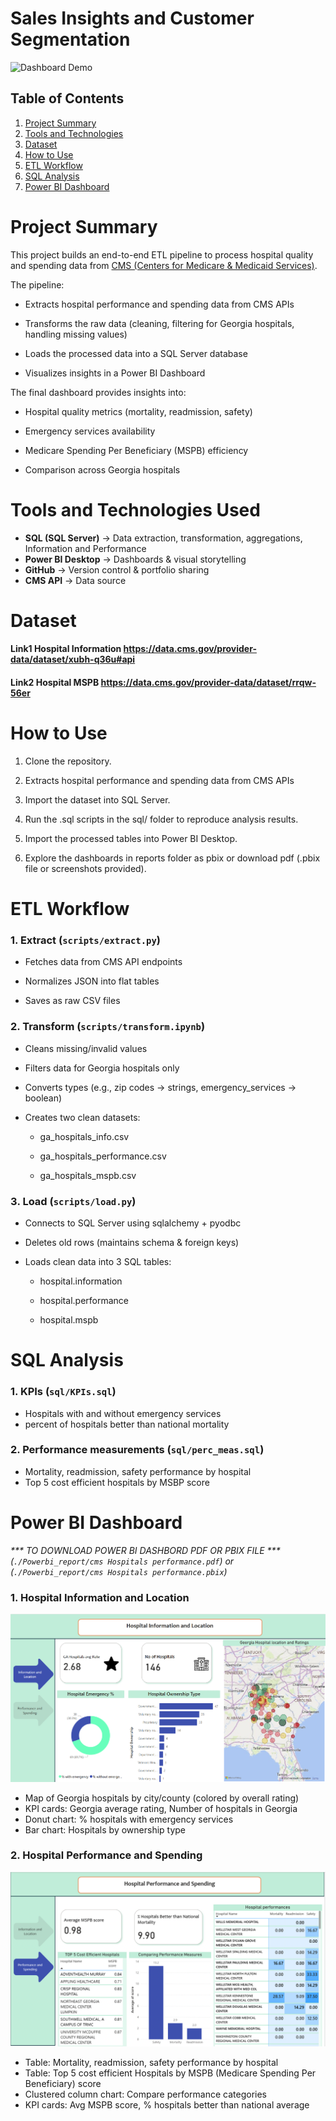 # Sales Insights and Customer Segmentation

![Dashboard Demo](./Powerbi_report/dashboard.gif)

## Table of Contents
1. [Project Summary](#Project-Summary)
2. [Tools and Technologies](#Used-Tools-and-Technologies-Used)
3. [Dataset](#Dataset)
4. [How to Use](#How-to-Use)
5. [ETL Workflow](#ETL-Workflow)
6. [SQL Analysis](#SQL-Analysis)
7. [Power BI Dashboard](#Power-BI-Dashboard)

# Project Summary 
This project builds an end-to-end ETL pipeline to process hospital quality and spending data from [CMS (Centers for Medicare & Medicaid Services)](#Dataset).

The pipeline:

- Extracts hospital performance and spending data from CMS APIs

- Transforms the raw data (cleaning, filtering for Georgia hospitals, handling missing values)

- Loads the processed data into a SQL Server database

- Visualizes insights in a Power BI Dashboard

The final dashboard provides insights into:

- Hospital quality metrics (mortality, readmission, safety)

- Emergency services availability

- Medicare Spending Per Beneficiary (MSPB) efficiency

- Comparison across Georgia hospitals

# Tools and Technologies Used
- **SQL (SQL Server)** → Data extraction, transformation, aggregations, Information and Performance
- **Power BI Desktop** → Dashboards & visual storytelling  
- **GitHub** → Version control & portfolio sharing  
- **CMS API** → Data source 

# Dataset
#### Link1 Hospital Information https://data.cms.gov/provider-data/dataset/xubh-q36u#api

#### Link2 Hospital MSPB https://data.cms.gov/provider-data/dataset/rrqw-56er


# How to Use
1. Clone the repository.

2. Extracts hospital performance and spending data from CMS APIs

3. Import the dataset into SQL Server.

4. Run the .sql scripts in the sql/ folder to reproduce analysis results.

5. Import the processed tables into Power BI Desktop.

6. Explore the dashboards in reports folder as pbix or download pdf (.pbix file or screenshots provided).


# ETL Workflow
### 1. Extract (`scripts/extract.py`)

- Fetches data from CMS API endpoints

- Normalizes JSON into flat tables

- Saves as raw CSV files

### 2️. Transform (`scripts/transform.ipynb`)

- Cleans missing/invalid values

- Filters data for Georgia hospitals only

- Converts types (e.g., zip codes → strings, emergency_services → boolean)

- Creates two clean datasets:

    - ga_hospitals_info.csv

    - ga_hospitals_performance.csv

    - ga_hospitals_mspb.csv

### 3️. Load (`scripts/load.py`)

- Connects to SQL Server using sqlalchemy + pyodbc

- Deletes old rows (maintains schema & foreign keys)

- Loads clean data into 3 SQL tables:

    - hospital.information

    - hospital.performance

    - hospital.mspb

# SQL Analysis

### 1. KPIs (`sql/KPIs.sql`)

- Hospitals with and without emergency services
- percent of hospitals better than national mortality

### 2. Performance measurements (`sql/perc_meas.sql`)

- Mortality, readmission, safety performance by hospital
- Top 5 cost efficient hospitals by MSBP score

# Power BI Dashboard
<i>*** TO DOWNLOAD POWER BI DASHBORD PDF OR PBIX FILE *** (`./Powerbi_report/cms Hospitals performance.pdf`) or (`./Powerbi_report/cms Hospitals performance.pbix`)</i>

### 1. Hospital Information and Location
![Hospital Information and Location](./Powerbi_report/screenshot1.png)

- Map of Georgia hospitals by city/county (colored by overall rating)
- KPI cards: Georgia average rating, Number of hospitals in Georgia
- Donut chart: % hospitals with emergency services
- Bar chart: Hospitals by ownership type

### 2. Hospital Performance and Spending
![Hospital Performance and Spending](./Powerbi_report/screenshot2.png)

- Table: Mortality, readmission, safety performance by hospital
- Table: Top 5 cost efficient Hospitals by MSPB (Medicare Spending Per Beneficiary) score 
- Clustered column chart: Compare performance categories
- KPI cards: Avg MSPB score, % hospitals better than national average

